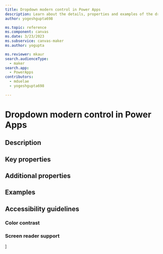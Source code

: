 ```yaml
---
title: Dropdown modern control in Power Apps
description: Learn about the details, properties and examples of the dropdown modern control in Power Apps.
author: yogeshgupta698

ms.topic: reference
ms.component: canvas
ms.date: 3/23/2023
ms.subservice: canvas-maker
ms.author: yogupta

ms.reviewer: mkaur
search.audienceType: 
  - maker
search.app: 
  - PowerApps
contributors:
  - mduelae
  - yogeshgupta698
  
---
```

# Dropdown modern control in Power Apps


## Description


## Key properties


## Additional properties


## Examples



## Accessibility guidelines

### Color contrast


### Screen reader support


]